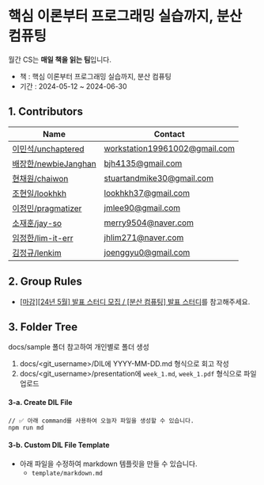 # 핵심 이론부터 프로그래밍 실습까지, 분산 컴퓨팅

월간 CS는 **매일 책을 읽는 팀**입니다.

- 책 : 핵심 이론부터 프로그래밍 실습까지, 분산 컴퓨팅
- 기간 : 2024-05-12 ~ 2024-06-30

## 1. Contributors

| Name                                                     | Contact                |
| -------------------------------------------------------- | ---------------------- |
| [이민석/unchaptered](https://github.com/unchaptered) | workstation19961002@gmail.com |
| [배장한/newbieJanghan](https://github.com/newbieJanghan) | bjh4135@gmail.com | 
| [현채원/chaiwon](https://github.com/chaiwon) | stuartandmike30@gmail.com | 
| [조현일/lookhkh](https://github.com/lookhkh) | lookhkh37@gmail.com | 
| [이정민/pragmatizer](https://github.com/pragmatizer) | jmlee90@gmail.com | 
| [소재훈/jay-so](https://github.com/so) | merry9504@naver.com | 
| [임정한/lim-it-err](https://github.com/lim-it-err) | jhlim271@naver.com | 
| [김정규/lenkim](https://github.com/lenkim) | joenggyu0@gmail.com | 

## 2. Group Rules

- [[마감][24년 5월] 발표 스터디 모집 / [분산 컴퓨팅] 발표 스터디](https://inblog.ai/monthly-cs/18878)를 참고해주세요.

## 3. Folder Tree

docs/sample 폴더 참고하여 개인별로 폴더 생성

1. docs/<git_username\>/DIL에 YYYY-MM-DD.md 형식으로 회고 작성
2. docs/<git_username\>/presentation에 `week_1.md`, `week_1.pdf` 형식으로 파일 업로드

#### 3-a. Create DIL File

```tsx
// ✅ 아래 command를 사용하여 오늘자 파일을 생성할 수 있습니다.
npm run md
```

#### 3-b. Custom DIL File Template

- 아래 파일을 수정하여 markdown 템플릿을 만들 수 있습니다.
  - `template/markdown.md`
